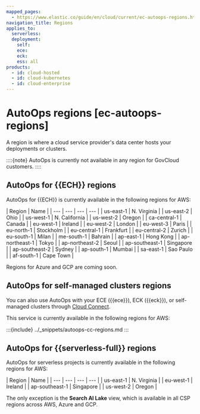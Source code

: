 ```yaml
---
mapped_pages:
  - https://www.elastic.co/guide/en/cloud/current/ec-autoops-regions.html
navigation_title: Regions
applies_to:
  serverless:
  deployment:
    self:
    ece:
    eck:
    ess: all
products:
  - id: cloud-hosted
  - id: cloud-kubernetes
  - id: cloud-enterprise
---
```


# AutoOps regions [ec-autoops-regions]

A region is where a cloud service provider's data center hosts your deployments or clusters.

::::{note} 
AutoOps is currently not available in any region for GovCloud customers.
::::

## AutoOps for {{ECH}} regions

AutoOps for {{ECH}} is currently available in the following regions for AWS:

| Region | Name |
| --- | --- | --- | --- |
| us-east-1 | N. Virginia |
| us-east-2 | Ohio |
| us-west-1 | N. California |
| us-west-2 | Oregon |
| ca-central-1 | Canada |
| eu-west-1 | Ireland |
| eu-west-2 | London |
| eu-west-3 | Paris |
| eu-north-1 | Stockholm |
| eu-central-1 | Frankfurt |
| eu-central-2 | Zurich |
| eu-south-1 | Milan |
| me-south-1 | Bahrain |
| ap-east-1 | Hong Kong |
| ap-northeast-1 | Tokyo |
| ap-northeast-2 | Seoul |
| ap-southeast-1 | Singapore |
| ap-southeast-2 | Sydney |
| ap-south-1 | Mumbai |
| sa-east-1 | Sao Paulo |
| af-south-1 | Cape Town |

Regions for Azure and GCP are coming soon.

## AutoOps for self-managed clusters regions

You can also use AutoOps with your ECE ({{ece}}), ECK ({{eck}}), or self-managed clusters through [Cloud Connect](/deploy-manage/cloud-connect.md). 

This service is currently available in the following regions for AWS:

:::{include} ../_snippets/autoops-cc-regions.md
:::

## AutoOps for {{serverless-full}} regions

AutoOps for serverless projects is currently available in the following regions for AWS:

| Region | Name |
| --- | --- | --- | --- |
| us-east-1 | N. Virginia |
| eu-west-1 | Ireland |
| ap-southeast-1 | Singapore |
| us-west-2 | Oregon |

The only exception is the **Search AI Lake** view, which is available in all CSP regions across AWS, Azure and GCP.

